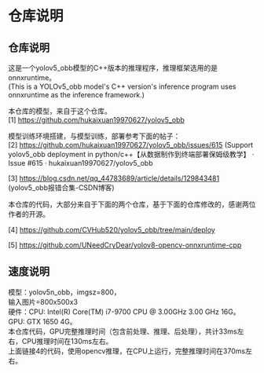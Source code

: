 # 仓库说明

## 仓库说明 

这是一个yolov5_obb模型的C++版本的推理程序，推理框架选用的是onnxruntime。  
(This is a YOLOv5_obb model's C++ version's inference program uses onnxruntime as the inference framework.)

本仓库的模型，来自于这个仓库。  
[1] https://github.com/hukaixuan19970627/yolov5_obb

模型训练环境搭建，与模型训练，部署参考下面的帖子：  
[2] https://github.com/hukaixuan19970627/yolov5_obb/issues/615 (Support yolov5_obb deployment in python/c++【从数据制作到终端部署保姆级教学】 · Issue #615 · hukaixuan19970627/yolov5_obb 
 
[3] https://blog.csdn.net/qq_44783689/article/details/129843481 (yolov5_obb报错合集-CSDN博客)  


本仓库的代码，大部分来自于下面的两个仓库，基于下面的仓库修改的，感谢两位作者的开源。  

[4] https://github.com/CVHub520/yolov5_obb/tree/main/deploy  

[5] https://github.com/UNeedCryDear/yolov8-opencv-onnxruntime-cpp  


## 速度说明

模型：yolov5n_obb，imgsz=800，  
输入图片=800x500x3  
硬件：CPU: Intel(R) Core(TM) i7-9700 CPU @ 3.00GHz   3.00 GHz 16G。 GPU: GTX 1650 4G。  
本仓库代码，GPU完整推理时间（包含前处理、推理、后处理），共计33ms左右，CPU推理时间在130ms左右。  
上面链接4的代码，使用opencv推理，在CPU上运行，完整推理时间在370ms左右。  
